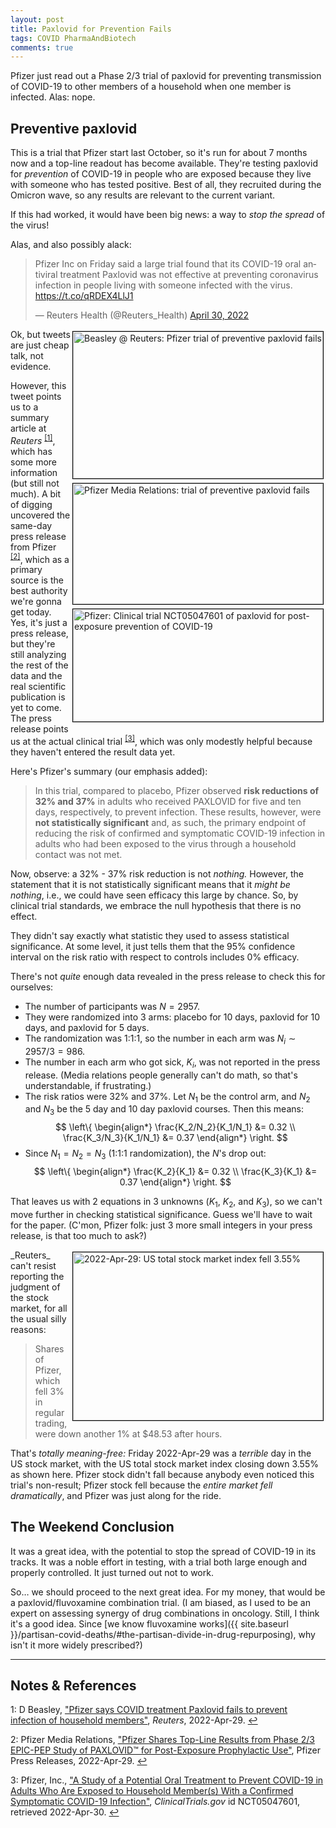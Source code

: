 ```yaml
---
layout: post
title: Paxlovid for Prevention Fails
tags: COVID PharmaAndBiotech
comments: true
---
```


Pfizer just read out a Phase 2/3 trial of paxlovid for preventing transmission of COVID-19
to other members of a household when one member is infected.  Alas: nope.  


## Preventive paxlovid  

This is a trial that Pfizer start last October, so it's run for about 7 months now and a
top-line readout has become available.  They're testing paxlovid for _prevention_ of
COVID-19 in people who are exposed because they live with someone who has tested
positive.  Best of all, they recruited during the Omicron wave, so any results are
relevant to the current variant.  

If this had worked, it would have been big news: a way to _stop the spread_ of the virus!  

Alas, and also possibly alack:  

<blockquote class="twitter-tweet">
  <p lang="en" dir="ltr">
    Pfizer Inc on Friday said a large trial found that its COVID-19 oral antiviral
    treatment Paxlovid was not effective at preventing coronavirus infection in people
    living with someone infected with the virus.
    <a href="https://t.co/qRDEX4LlJ1">https://t.co/qRDEX4LlJ1</a>
  </p>&mdash; Reuters Health (@Reuters_Health) 
  <a href="https://twitter.com/Reuters_Health/status/1520285595062476800?ref_src=twsrc%5Etfw">April 30, 2022</a>
</blockquote>
<script async src="https://platform.twitter.com/widgets.js"></script>

<img src="{{ site.baseurl }}/images/2022-04-30-preventive-paxlovid-fails-reuters-1.jpg" width="400" height="235" alt="Beasley @ Reuters: Pfizer trial of preventive paxlovid fails" title="Beasley @ Reuters: Pfizer trial of preventive paxlovid fails" style="float: right; margin: 3px 3px 3px 3px; border: 1px solid #000000;">
<img src="{{ site.baseurl }}/images/2022-04-30-preventive-paxlovid-fails-pfizer-1.jpg" width="400" height="193" alt="Pfizer Media Relations: trial of preventive paxlovid fails" title="Pfizer Media Relations: trial of preventive paxlovid fails" style="float: right; margin: 3px 3px 3px 3px; border: 1px solid #000000;">
<img src="{{ site.baseurl }}/images/2022-04-30-preventive-paxlovid-fails-clinical-trial.jpg" width="400" height="180" alt="Pfizer: Clinical trial NCT05047601 of paxlovid for post-exposure prevention of COVID-19" title="Pfizer: Clinical trial NCT05047601 of paxlovid for post-exposure prevention of COVID-19" style="float: right; margin: 3px 3px 3px 3px; border: 1px solid #000000;">
Ok, but tweets are just cheap talk, not evidence.  

However, this tweet points us to a summary article at _Reuters_ <sup id="fn1a">[[1]](#fn1)</sup>, which
has some more information (but still not much).  A bit of digging uncovered the same-day
press release from Pfizer <sup id="fn2a">[[2]](#fn2)</sup>, which as a primary source is
the best authority we're gonna get today.  Yes, it's just a press release, but they're
still analyzing the rest of the data and the real scientific publication is yet to come.
The press release points us at the actual clinical trial <sup id="fn3a">[[3]](#fn3)</sup>,
which was only modestly helpful because they haven't entered the result data yet.  

Here's Pfizer's summary (our emphasis added):  

> In this trial, compared to placebo, Pfizer observed __risk reductions of 32% and 37%__ in
> adults who received PAXLOVID for five and ten days, respectively, to prevent
> infection. These results, however, were __not statistically significant__ and, as such, the
> primary endpoint of reducing the risk of confirmed and symptomatic COVID-19 infection in
> adults who had been exposed to the virus through a household contact was not met.  

Now, observe: a 32% - 37% risk reduction is not _nothing._  However, the statement that it
is not statistically significant means that it _might be nothing_, i.e., we could have
seen efficacy this large by chance.  So, by clinical trial standards, we embrace the null
hypothesis that there is no effect.  

They didn't say exactly what statistic they used to assess statistical significance.  At
some level, it just tells them that the 95% confidence interval on the risk ratio with
respect to controls includes 0% efficacy.  

There's not _quite_ enough data revealed in the press release to check this for
ourselves:  
- The number of participants was $N = 2957$.  
- They were randomized into 3 arms: placebo for 10 days, paxlovid for 10 days, and
  paxlovid for 5 days.  
- The randomization was 1:1:1, so the number in each arm was $N_i \sim 2957 / 3 = 986$.  
- The number in each arm who got sick, $K_i$, was not reported in the press release.
  (Media relations people generally can't do math, so that's understandable, if frustrating.)  
- The risk ratios were 32% and 37%.  Let $N_1$ be the control arm, and $N_2$ and $N_3$ be
  the 5 day and 10 day paxlovid courses.  Then this means:  
  $$
  \left\{
	\begin{align*}
	  \frac{K_2/N_2}{K_1/N_1} &= 0.32 \\
	  \frac{K_3/N_3}{K_1/N_1} &= 0.37
	\end{align*}
  \right.
  $$
- Since $N_1 = N_2 = N_3$ (1:1:1 randomization), the $N$'s drop out:  
  $$
  \left\{
	\begin{align*}
	  \frac{K_2}{K_1} &= 0.32 \\
	  \frac{K_3}{K_1} &= 0.37
	\end{align*}
  \right.
  $$

That leaves us with 2 equations in 3 unknowns ($K_1$, $K_2$, and $K_3$), so we can't
move further in checking statistical significance.  Guess we'll have to wait for the
paper.  (C'mon, Pfizer folk: just 3 more small integers in your press release, is that too much
to ask?)  

<img src="{{ site.baseurl }}/images/2022-04-30-preventive-paxlovid-fails-us-stock-market.jpg" width="400" height="269" alt="2022-Apr-29: US total stock market index fell 3.55%" title="2022-Apr-29: US total stock market index fell 3.55%" style="float: right; margin: 3px 3px 3px 3px; border: 1px solid #000000;">
_Reuters_ can't resist reporting the judgment of the stock market, for all the usual silly
reasons:  

> Shares of Pfizer, which fell 3% in regular trading, were down another 1% at \$48.53
> after hours.  

That's _totally meaning-free:_ Friday 2022-Apr-29 was a _terrible_ day in the US stock
market, with the US total stock market index closing down 3.55% as shown here.  Pfizer
stock didn't fall because anybody even noticed this trial's non-result; Pfizer stock fell
because the _entire market fell dramatically_, and Pfizer was just along for the ride.  


## The Weekend Conclusion  

It was a great idea, with the potential to stop the spread of COVID-19 in its tracks.  It
was a noble effort in testing, with a trial both large enough and properly controlled.  It
just turned out not to work.  

So&hellip; we should proceed to the next great idea.  For my money, that would be a paxlovid/fluvoxamine combination trial.  (I am biased, as I used to be an expert on assessing synergy of drug combinations in oncology.  Still, I think it's a good idea. Since [we know fluvoxamine works]({{ site.baseurl }}/partisan-covid-deaths/#the-partisan-divide-in-drug-repurposing), why isn't it more widely prescribed?)  

---

## Notes &amp; References  

<!--
<sup id="fn1a">[[1]](#fn1)</sup>

<a id="fn1">1</a>: ***, ["***"](***), *** [↩](#fn1a)  

<a href="{{ site.baseurl }}/images/***">
  <img src="{{ site.baseurl }}/images/***" width="400" height="***" alt="***" title="***" style="float: right; margin: 3px 3px 3px 3px; border: 1px solid #000000;">
</a>

<iframe width="400" height="224" src="***" allow="accelerometer; encrypted-media; gyroscope; picture-in-picture" allowfullscreen style="float: right; margin: 3px 3px 3px 3px; border: 1px solid #000000;"></iframe>
-->

<a id="fn1">1</a>: D Beasley, ["Pfizer says COVID treatment Paxlovid fails to prevent infection of household members"](https://www.reuters.com/business/healthcare-pharmaceuticals/pfizer-says-covid-treatment-paxlovid-fails-prevent-infection-household-members-2022-04-29/), _Reuters_, 2022-Apr-29. [↩](#fn1a)  

<a id="fn2">2</a>: Pfizer Media Relations, ["Pfizer Shares Top-Line Results from Phase 2/3 EPIC-PEP Study of PAXLOVID™ for Post-Exposure Prophylactic Use"](https://www.pfizer.com/news/press-release/press-release-detail/pfizer-shares-top-line-results-phase-23-epic-pep-study), Pfizer Press Releases, 2022-Apr-29. [↩](#fn2a)  

<a id="fn3">3</a>: Pfizer, Inc., ["A Study of a Potential Oral Treatment to Prevent COVID-19 in Adults Who Are Exposed to Household Member(s) With a Confirmed Symptomatic COVID-19 Infection"](https://clinicaltrials.gov/ct2/show/NCT05047601), _ClinicalTrials.gov_ id NCT05047601, retrieved 2022-Apr-30. [↩](#fn3a)  
